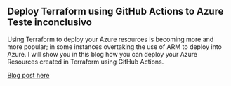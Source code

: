 ## Deploy Terraform using GitHub Actions to Azure Teste inconclusivo

Using Terraform to deploy your Azure resources is becoming more and more popular; in some instances overtaking the use of ARM to deploy into Azure. I will show you in this blog how you can deploy your Azure Resources created in Terraform using GitHub Actions.

[Blog post here](https://thomasthornton.cloud/2021/03/19/deploy-terraform-using-github-actions-into-azure/)